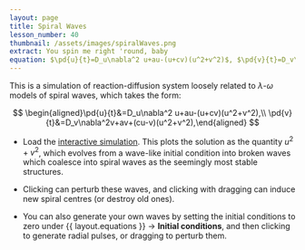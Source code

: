 ```yaml
---
layout: page
title: Spiral Waves
lesson_number: 40
thumbnail: /assets/images/spiralWaves.png
extract: You spin me right 'round, baby
equation: $\pd{u}{t}=D_u\nabla^2 u+au-(u+cv)(u^2+v^2)$, $\pd{v}{t}=D_v\nabla^2v+av+(cu-v)(u^2+v^2)$
---
```


This is a simulation of reaction-diffusion system loosely related to $\lambda$-$\omega$ models of spiral waves, which takes the form:

$$
\begin{aligned}\pd{u}{t}&=D_u\nabla^2 u+au-(u+cv)(u^2+v^2),\\ \pd{v}{t}&=D_v\nabla^2v+av+(cu-v)(u^2+v^2),\end{aligned}
$$

* Load the [interactive simulation](/sim/?preset=lambdaOmega). This plots the solution as the quantity $u^2+v^2$, which evolves from a wave-like initial condition into broken waves which coalesce into spiral waves as the seemingly most stable structures.

* Clicking can perturb these waves, and clicking with dragging can induce new spiral centres (or destroy old ones).

* You can also generate your own waves by setting the initial conditions to zero under <span class='click_sequence'>{{ layout.equations }} → **Initial conditions**</span>, and then clicking to generate radial pulses, or dragging to perturb them.
